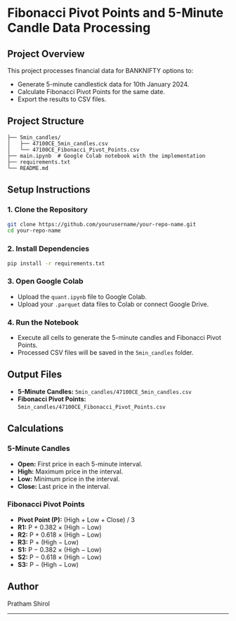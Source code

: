 # Fibonacci Pivot Points and 5-Minute Candle Data Processing

## Project Overview

This project processes financial data for BANKNIFTY options to:

- Generate 5-minute candlestick data for 10th January 2024.
- Calculate Fibonacci Pivot Points for the same date.
- Export the results to CSV files.

## Project Structure

```
├── 5min_candles/
│   ├── 47100CE_5min_candles.csv
│   └── 47100CE_Fibonacci_Pivot_Points.csv
├── main.ipynb  # Google Colab notebook with the implementation
├── requirements.txt
└── README.md
```

## Setup Instructions

### 1. Clone the Repository

```bash
git clone https://github.com/yourusername/your-repo-name.git
cd your-repo-name
```

### 2. Install Dependencies

```bash
pip install -r requirements.txt
```

### 3. Open Google Colab

- Upload the `quant.ipynb` file to Google Colab.
- Upload your `.parquet` data files to Colab or connect Google Drive.

### 4. Run the Notebook

- Execute all cells to generate the 5-minute candles and Fibonacci Pivot Points.
- Processed CSV files will be saved in the `5min_candles` folder.

## Output Files

- **5-Minute Candles:** `5min_candles/47100CE_5min_candles.csv`
- **Fibonacci Pivot Points:** `5min_candles/47100CE_Fibonacci_Pivot_Points.csv`

## Calculations

### 5-Minute Candles

- **Open:** First price in each 5-minute interval.
- **High:** Maximum price in the interval.
- **Low:** Minimum price in the interval.
- **Close:** Last price in the interval.

### Fibonacci Pivot Points

- **Pivot Point (P):** (High + Low + Close) / 3
- **R1:** P + 0.382 × (High − Low)
- **R2:** P + 0.618 × (High − Low)
- **R3:** P + (High − Low)
- **S1:** P − 0.382 × (High − Low)
- **S2:** P − 0.618 × (High − Low)
- **S3:** P − (High − Low)

## Author

Pratham Shirol

---


